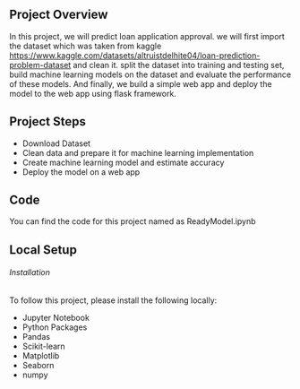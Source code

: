 ## Project Overview
In this project, we will predict loan application approval. we will first import the dataset which was taken from kaggle
https://www.kaggle.com/datasets/altruistdelhite04/loan-prediction-problem-dataset  and clean it. split the dataset into training and testing set, build machine learning models on the dataset and evaluate the performance of these models. And finally, we build a simple web app and deploy the model to the web app using flask framework.

## Project Steps
- Download Dataset
- Clean data and prepare it for machine learning implementation
- Create machine learning model and estimate accuracy
- Deploy the model on a web app


## Code
You can find the code for this project named as ReadyModel.ipynb 

## Local Setup
###### Installation
To follow this project, please install the following locally:
- Jupyter Notebook
- Python Packages
- Pandas
- Scikit-learn
- Matplotlib
- Seaborn
- numpy
